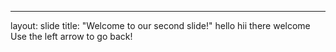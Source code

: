 ---
layout: slide
title: "Welcome to our second slide!"
hello
hii there welcome
Use the left arrow to go back!
